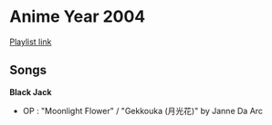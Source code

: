 # Anime Year 2004

[Playlist link]()

## Songs

**Black Jack**
* OP : "Moonlight Flower" / "Gekkouka (月光花)" by Janne Da Arc

